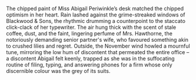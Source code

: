 The chipped paint of Miss Abigail Periwinkle’s desk matched the chipped optimism in her heart.  Rain lashed against the grime-streaked windows of Blackwood & Sons, the rhythmic drumming a counterpoint to the staccato click-clack of her typewriter.  The air hung thick with the scent of stale coffee, dust, and the faint, lingering perfume of Mrs. Hawthorne, the notoriously demanding senior partner's wife, who favoured something akin to crushed lilies and regret.  Outside, the November wind howled a mournful tune, mirroring the low hum of discontent that permeated the entire office – a discontent Abigail felt keenly, trapped as she was in the suffocating routine of filing, typing, and answering phones for a firm whose only discernible colour was the grey of its suits.
